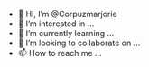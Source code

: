 - 👋 Hi, I’m @Corpuzmarjorie
- 👀 I’m interested in ...
- 🌱 I’m currently learning ...
- 💞️ I’m looking to collaborate on ...
- 📫 How to reach me ...

<!---
Corpuzmarjorie/Corpuzmarjorie is a ✨ special ✨ repository because its `README.md` (this file) appears on your GitHub profile.
You can click the Preview link to take a look at your changes.
--->
